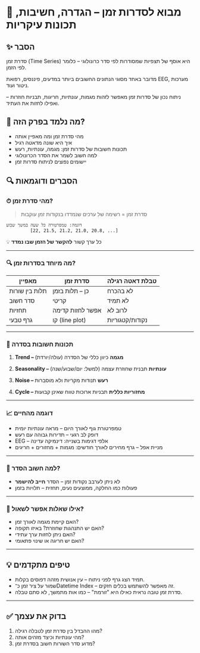 # 📘 מבוא לסדרות זמן – הגדרה, חשיבות, תכונות עיקריות

## ✨ הסבר
סדרת זמן (Time Series) היא אוסף של תצפיות שמסודרות לפי סדר כרונולוגי – כלומר לפי הזמן. 

מדובר באחד מסוגי הנתונים החשובים ביותר במדעים, פיננסים, רפואת EEG, מערכות ניטור ועוד. 

ניתוח נכון של סדרות זמן מאפשר לזהות מגמות, עונתיות, חריגות, תבניות חוזרות – ואפילו לחזות את העתיד.

## 🧠 מה נלמד בפרק הזה?
- מהי סדרת זמן ומה מאפיין אותה
- איך היא שונה מדאטה רגיל
- תכונות חשובות של סדרות זמן: מגמה, עונתיות, רעש
- למה חשוב לשמר את הסדר הכרונולוגי
- יישומים נפוצים לניתוח סדרות זמן

## 🔍 הסברים ודוגמאות

### ⏱ מהי סדרת זמן?

> סדרת זמן = רשימה של ערכים שנמדדו בנקודות זמן עוקבות

```text
דוגמה: טמפרטורה כל שעה במשך שבוע
         [22, 21.5, 21.2, 21.0, 20.8, ...]
````

💡 כל ערך קשור **להקשר של הזמן שבו נמדד**

---

### 🔍 מה מיוחד בסדרות זמן?

| מאפיין         | סדרת זמן         | טבלת דאטה רגילה |
| -------------- | ---------------- | --------------- |
| תלות בין שורות | כן – תלות בזמן   | לא בהכרח        |
| סדר חשוב       | קריטי            | לא תמיד         |
| תחזיות         | אפשר לחזות קדימה | לרוב לא         |
| גרף טבעי       | קו (line plot)   | נקודות/קטגוריות |

---

### 🎯 תכונות חשובות בסדרה

1. **Trend – מגמה**
   כיוון כללי של הסדרה (עולה/יורדת)

2. **Seasonality – עונתיות**
   תבנית שחוזרת עצמה (למשל: יום/שבוע/שנה)

3. **Noise – רעש**
   תנודות מקריות ולא מוסברות

4. **Cycle – מחזוריות כללית**
   תבניות ארוכות טווח שאינן קבועות

---

### 📈 דוגמה מהחיים

* טמפרטורת גוף לאורך היום – מראה עונתיות יומית
* דופק לב רגעי – תדירות גבוהה עם רעש
* EEG – אלפי דגימות בשנייה: דינמיקה עדינה
* מניית אפל – גרף מחירים לאורך חודשים: מגמות + מחזורים + חריגים

---

### 🧠 למה חשוב הסדר?

* לא ניתן לערבב נקודות זמן – הסדר **חייב להישמר**
* פעולות כמו החלקה, ממוצעים נעים, תחזית – תלויות בזמן

---

### 🧪 אילו שאלות אפשר לשאול?

* האם קיימת מגמה לאורך זמן?
* האם יש התנהגות שחוזרת? באיזו תקופה?
* האם ניתן לחזות ערך עתידי?
* האם יש חריגה או שינוי פתאומי?

---

## 💡 טיפים מתקדמים

* תמיד הצג גרף לפני ניתוח – עין אנושית מזהה דפוסים בקלות.
* שמור על ציר זמן כ־Datetime Index – זה מאפשר להשתמש בכלים חזקים.
* סדרת זמן טובה נראית כאילו היא "זורמת" – כמו אות מתמשך, לא סתם טבלה.

---

## ✅ בדוק את עצמך

1. מהו ההבדל בין סדרת זמן לטבלה רגילה?
2. מהי עונתיות וכיצד מזהים אותה?
3. מדוע סדר השורות חשוב בסדרת זמן?
